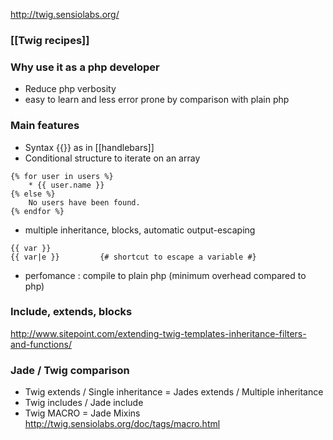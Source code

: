 http://twig.sensiolabs.org/
### [[Twig recipes]]

### Why use it as a php developer 

* Reduce php verbosity 
* easy to learn and less error prone by comparison with plain php 

### Main features 

* Syntax {{}} as in [[handlebars]]
* Conditional structure to iterate on an array 
````
{% for user in users %}
    * {{ user.name }}
{% else %}
    No users have been found.
{% endfor %}
````
* multiple inheritance, blocks, automatic output-escaping
````
{{ var }}
{{ var|e }}         {# shortcut to escape a variable #}
````
* perfomance : compile to plain php (minimum overhead compared to php)


### Include, extends, blocks 

http://www.sitepoint.com/extending-twig-templates-inheritance-filters-and-functions/


### Jade / Twig comparison
* Twig extends  / Single inheritance = Jades extends / Multiple inheritance
* Twig includes / Jade include 
* Twig MACRO = Jade Mixins 
http://twig.sensiolabs.org/doc/tags/macro.html
